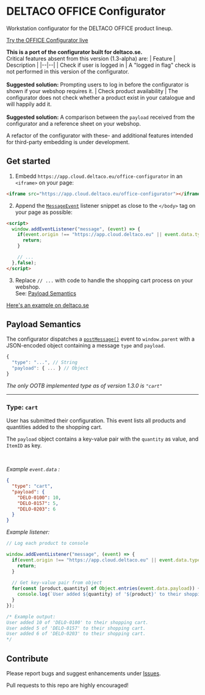 # DELTACO OFFICE Configurator
Workstation configurator for the DELTACO OFFICE product lineup.

[Try the OFFICE Configurator live](https://www.deltaco.se/Sidor/office-configurator.aspx)

**This is a port of the configurator built for deltaco.se.**<br>Critical features absent from this version (1.3-alpha) are:
| Feature | Description |
|--|--|
| Check if user is logged in | A "logged in flag" check is not performed in this version of the configurator.<br><br>**Suggested solution:** Prompting users to log in before the configurator is shown if your webshop requires it.
| Check product availability | The configurator does not check whether a product exist in your catalogue and will happily add it.<br><br>**Suggested solution:** A comparison between the `payload` received from the configurator and a reference sheet on your webshop.

A refactor of the configurator with these- and additional features intended for third-party embedding is under development.

## Get started

1. Embedd `https://app.cloud.deltaco.eu/office-configurator` in an `<iframe>` on your page:
```html
<iframe src="https://app.cloud.deltaco.eu/office-configurator"></iframe>
```
2. Append the [`MessageEvent`](https://developer.mozilla.org/en-US/docs/Web/API/MessageEvent) listener snippet as close to the `</body>` tag on your page as possible:
```html
<script>
  window.addEventListener("message", (event) => {
    if(event.origin !== "https://app.cloud.deltaco.eu" || event.data.type != "cart") {
      return;
    }

    // ...
  },false);
</script>
```
3. Replace `// ...` with code to handle the shopping cart process on your webshop.<br>See: [Payload Semantics](#payload-semantics)

[Here's an example on deltaco.se](https://gist.github.com/VictorWesterlund/4b9273c8a3cdbc328bbf9d8c20c6b325)

## Payload Semantics

The configurator dispatches a [`postMessage()`](https://developer.mozilla.org/en-US/docs/Web/API/Window/postMessage) event to `window.parent` with a JSON-encoded object containing a message `type` and `payload`.
```javascript
{
  "type": "...", // String
  "payload": { ... } // Object
}
```

*The only OOTB implemented type as of version 1.3.0 is `"cart"`*

---

### Type: `cart`

User has submitted their configuration. This event lists all products and quantities added to the shopping cart.

The `payload` object  contains a key-value pair with the `quantity` as value, and `ItemID` as key.

<br>

*Example `event.data` :*
```json
{
  "type": "cart",
  "payload": {
    "DELO-0100": 10,
    "DELO-0157": 5,
    "DELO-0203": 6
  }
}
```

*Example listener:*
```javascript
// Log each product to console

window.addEventListener("message", (event) => {
  if(event.origin !== "https://app.cloud.deltaco.eu" || event.data.type != "cart") {
    return;
  }
	
  // Get key-value pair from object
  for(const [product,quantity] of Object.entries(event.data.payload)) {
    console.log(`User added ${quantity} of '${product}' to their shopping cart.`);
  }
});

/* Example output:
User added 10 of 'DELO-0100' to their shopping cart.
User added 5 of 'DELO-0157' to their shopping cart.
User added 6 of 'DELO-0203' to their shopping cart.
*/
```

## Contribute

Please report bugs and suggest enhancements under [Issues](https://github.com/Deltaco-AB/office-configurator/issues).

Pull requests to this repo are highly encouraged!
